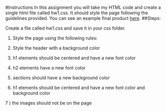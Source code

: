 #Instructions
In this assignment you will take my HTML code and create a single html file called hw1.css.  It should style the page following the guidelines provided.  You can see an example final product <a href="http://www.intro-webdesign.com/CSS/assignment-1/index.jpg">here</a>. 
##Steps:

Create a file called hw1.css and save it in your css folder. 

1) Style the page using the following rules: 

2) Style the header with a background color 

3) h1 elements should be centered and have a new font color 

4) h2 elements have a new font color 

5) sections should have a new background color 

6) h1 elements should be centered and have a new font color and background color 

7 ) the images should not be on the page 